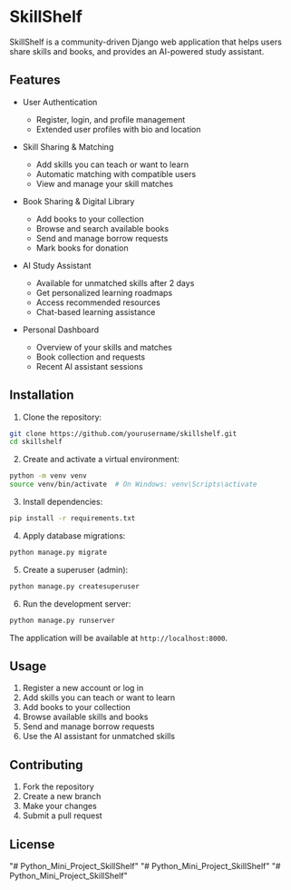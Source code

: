 # SkillShelf

SkillShelf is a community-driven Django web application that helps users share skills and books, and provides an AI-powered study assistant.

## Features

- User Authentication
  - Register, login, and profile management
  - Extended user profiles with bio and location

- Skill Sharing & Matching
  - Add skills you can teach or want to learn
  - Automatic matching with compatible users
  - View and manage your skill matches

- Book Sharing & Digital Library
  - Add books to your collection
  - Browse and search available books
  - Send and manage borrow requests
  - Mark books for donation

- AI Study Assistant
  - Available for unmatched skills after 2 days
  - Get personalized learning roadmaps
  - Access recommended resources
  - Chat-based learning assistance

- Personal Dashboard
  - Overview of your skills and matches
  - Book collection and requests
  - Recent AI assistant sessions

## Installation

1. Clone the repository:
```bash
git clone https://github.com/yourusername/skillshelf.git
cd skillshelf
```

2. Create and activate a virtual environment:
```bash
python -m venv venv
source venv/bin/activate  # On Windows: venv\Scripts\activate
```

3. Install dependencies:
```bash
pip install -r requirements.txt
```

4. Apply database migrations:
```bash
python manage.py migrate
```

5. Create a superuser (admin):
```bash
python manage.py createsuperuser
```

6. Run the development server:
```bash
python manage.py runserver
```

The application will be available at `http://localhost:8000`.

## Usage

1. Register a new account or log in
2. Add skills you can teach or want to learn
3. Add books to your collection
4. Browse available skills and books
5. Send and manage borrow requests
6. Use the AI assistant for unmatched skills

## Contributing

1. Fork the repository
2. Create a new branch
3. Make your changes
4. Submit a pull request

## License

 "# Python_Mini_Project_SkillShelf" 
"# Python_Mini_Project_SkillShelf" 
"# Python_Mini_Project_SkillShelf" 
